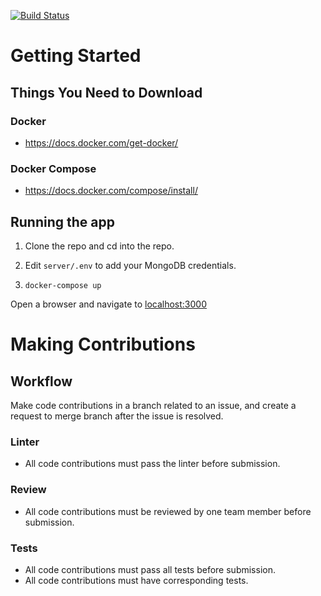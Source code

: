 [![Build Status](https://travis-ci.org/ChicoState/Portfolio.svg?branch=main)](https://travis-ci.org/ChicoState/Portfolio)

# Getting Started

## Things You Need to Download

### Docker
* https://docs.docker.com/get-docker/

### Docker Compose
* https://docs.docker.com/compose/install/

## Running the app
1. Clone the repo and cd into the repo.

2. Edit `server/.env` to add your MongoDB credentials.

3. `docker-compose up`

Open a browser and navigate to [localhost:3000](localhost:3000)

# Making Contributions

## Workflow
Make code contributions in a branch related to an issue, and create a request to merge branch after the issue is resolved.

### Linter
* All code contributions must pass the linter before submission.

### Review
* All code contributions must be reviewed by one team member before submission.

### Tests
* All code contributions must pass all tests before submission.
* All code contributions must have corresponding tests.

